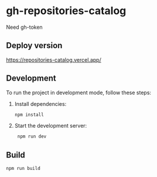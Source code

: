 # gh-repositories-catalog

Need gh-token
## Deploy version

https://repositories-catalog.vercel.app/

## Development

To run the project in development mode, follow these steps:

1. Install dependencies:
   ```bash
   npm install

2. Start the development server:
   ```bash
	npm run dev

## Build
	npm run build
